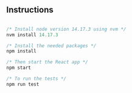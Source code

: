 ## Instructions

```javascript

/* Install node version 14.17.3 using nvm */
nvm install 14.17.3

/* Install the needed packages */
npm install

/* Then start the React app */
npm start

/* To run the tests */
npm run test

```
